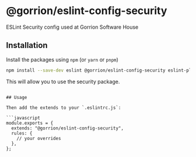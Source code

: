 # @gorrion/eslint-config-security

ESLint Security config used at Gorrion Software House

## Installation

Install the packages using `npm` (or `yarn` or `pnpm`)

```bash
npm install --save-dev eslint @gorrion/eslint-config-security eslint-plugin-security
```

This will allow you to use the security package.

````

## Usage

Then add the extends to your `.eslintrc.js`:

```javascript
module.exports = {
  extends: "@gorrion/eslint-config-security",
  rules: {
    // your overrides
  },
};
````
